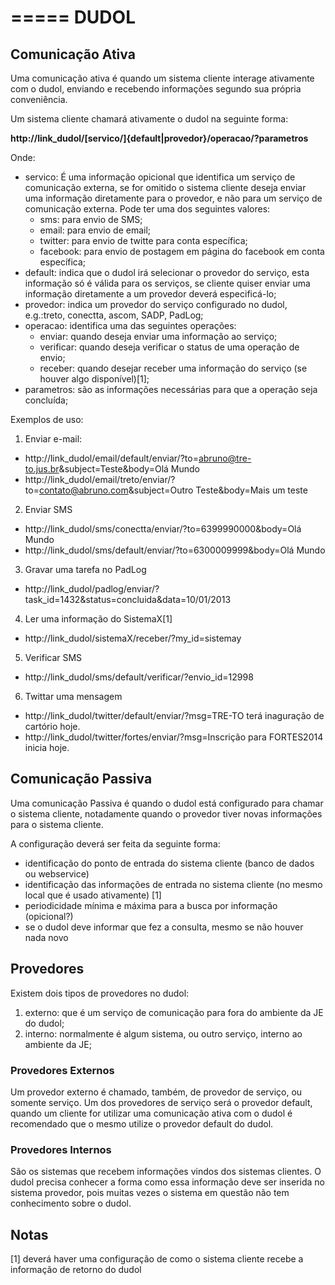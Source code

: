 =====
DUDOL
=====

Comunicação Ativa
----------------------

Uma comunicação ativa é quando um sistema cliente interage ativamente com o dudol, enviando e recebendo informações segundo sua própria conveniência.

Um sistema cliente chamará ativamente o dudol na seguinte forma:

**http://link_dudol/[servico/]{default|provedor}/operacao/?parametros**

Onde:

- servico: É uma informação opicional que identifica um serviço de comunicação externa, se for omitido o sistema cliente deseja enviar uma informação diretamente para o provedor, e não para um serviço de comunicação externa. Pode ter uma dos seguintes valores:
  - sms: para envio de SMS;
  - email: para envio de email;
  - twitter: para envio de twitte para conta específica;
  - facebook: para envio de postagem em página do facebook em conta específica;
- default: indica que o dudol irá selecionar o provedor do serviço, esta informação só é válida para os serviços, se cliente quiser enviar uma informação diretamente a um provedor deverá especificá-lo;
- provedor: indica um provedor do serviço configurado no dudol, e.g.:treto, conectta, ascom, SADP, PadLog;
- operacao: identifica uma das seguintes operações:
  - enviar: quando deseja enviar uma informação ao serviço;
  - verificar: quando deseja verificar o status de uma operação de envio;
  - receber: quando desejar receber uma informação do serviço (se houver algo disponível)[1];
- parametros: são as informações necessárias para que a operação seja concluída;

Exemplos de uso:

1. Enviar e-mail:
  - http://link_dudol/email/default/enviar/?to=abruno@tre-to.jus.br&subject=Teste&body=Olá Mundo
  - http://link_dudol/email/treto/enviar/?to=contato@abruno.com&subject=Outro Teste&body=Mais um teste
2. Enviar SMS
  - http://link_dudol/sms/conectta/enviar/?to=6399990000&body=Olá Mundo
  - http://link_dudol/sms/default/enviar/?to=6300009999&body=Olá Mundo
3. Gravar uma tarefa no PadLog
  - http://link_dudol/padlog/enviar/?task_id=1432&status=concluida&data=10/01/2013
4. Ler uma informação do SistemaX[1]
  - http://link_dudol/sistemaX/receber/?my_id=sistemay
5. Verificar SMS
  - http://link_dudol/sms/default/verificar/?envio_id=12998
6. Twittar uma mensagem
  - http://link_dudol/twitter/default/enviar/?msg=TRE-TO terá inaguração de cartório hoje.
  - http://link_dudol/twitter/fortes/enviar/?msg=Inscrição para FORTES2014 inicia hoje.

Comunicação Passiva
--------------------

Uma comunicação Passiva é quando o dudol está configurado para chamar o sistema cliente, notadamente quando o provedor tiver novas informações para o sistema cliente.

A configuração deverá ser feita da seguinte forma:
- identificação do ponto de entrada do sistema cliente (banco de dados ou webservice)
- identificação das informações de entrada no sistema cliente (no mesmo local que é usado ativamente) [1]
- periodicidade mínima e máxima para a busca por informação (opicional?)
- se o dudol deve informar que fez a consulta, mesmo se não houver nada novo

Provedores
----------

Existem dois tipos de provedores no dudol:

1. externo: que é um serviço de comunicação para fora do ambiente da JE do dudol;
2. interno: normalmente é algum sistema, ou outro serviço, interno ao ambiente da JE;

### Provedores Externos

Um provedor externo é chamado, também, de provedor de serviço, ou somente serviço. Um dos provedores de serviço será o provedor default, quando um cliente for utilizar uma comunicação ativa com o dudol é recomendado que o mesmo utilize o provedor default do dudol.

### Provedores Internos

São os sistemas que recebem informações vindos dos sistemas clientes. O dudol precisa conhecer a forma como essa informação deve ser inserida no sistema provedor, pois muitas vezes o sistema em questão não tem conhecimento sobre o dudol.

Notas
-----
[1] deverá haver uma configuração de como o sistema cliente recebe a informação de retorno do dudol
